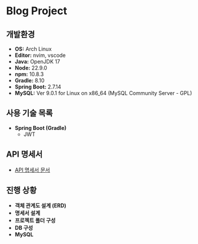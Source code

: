# Blog Project

## 개발환경
- **OS:** Arch Linux
- **Editor:** nvim, vscode
- **Java:** OpenJDK 17
- **Node:** 22.9.0
- **npm:** 10.8.3
- **Gradle:** 8.10
- **Spring Boot:** 2.7.14
- **MySQL:** Ver 9.0.1 for Linux on x86_64 (MySQL Community Server - GPL)

## 사용 기술 목록
- **Spring Boot (Gradle)**
  - JWT

## API 명세서
- [API 명세서 문서](documents/rest_api_specification.md)

## 진행 상황
- **객체 관계도 설계 (ERD)**
- **명세서 설계**
- **프로젝트 폴더 구성**
- **DB 구성**
- **MySQL**
